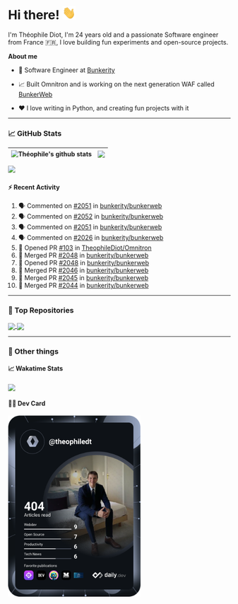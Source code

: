 # Hi there! <img src="./wave.gif" width="30px" height="30px" />

I'm Théophile Diot, I'm 24 years old and a passionate Software engineer from France 🇫🇷, I love building fun experiments and open-source projects.

**About me**

- 💼 Software Engineer at [Bunkerity](https://www.bunkerity.com/)

- 📈 Built Omnitron and is working on the next generation WAF called [BunkerWeb](https://www.bunkerweb.io)

- ❤️ I love writing in Python, and creating fun projects with it

---

### 📈 GitHub Stats

| <img align="center" src="https://github-readme-stats.vercel.app/api?username=TheophileDiot&show_icons=true&include_all_commits=true&theme=algolia&hide_border=true&rank_icon=github" alt="Théophile's github stats" /> | <img align="center" src="https://github-readme-stats.vercel.app/api/top-langs/?username=TheophileDiot&layout=compact&theme=algolia&hide_border=true" /> |
| ---------------------------------------------------------------------------------------------------------------------------------------------------------------------------------------------------------------------- | ------------------------------------------------------------------------------------------------------------------------------------------------------- |

![](https://github-readme-activity-graph.vercel.app/graph?username=TheophileDiot&theme=tokyo-night)

#### :zap: Recent Activity

<!--START_SECTION:activity-->
1. 🗣 Commented on [#2051](https://github.com/bunkerity/bunkerweb/issues/2051#issuecomment-2693505842) in [bunkerity/bunkerweb](https://github.com/bunkerity/bunkerweb)
2. 🗣 Commented on [#2052](https://github.com/bunkerity/bunkerweb/issues/2052#issuecomment-2693439400) in [bunkerity/bunkerweb](https://github.com/bunkerity/bunkerweb)
3. 🗣 Commented on [#2051](https://github.com/bunkerity/bunkerweb/issues/2051#issuecomment-2693436389) in [bunkerity/bunkerweb](https://github.com/bunkerity/bunkerweb)
4. 🗣 Commented on [#2026](https://github.com/bunkerity/bunkerweb/issues/2026#issuecomment-2690020454) in [bunkerity/bunkerweb](https://github.com/bunkerity/bunkerweb)
5. 💪 Opened PR [#103](https://github.com/TheophileDiot/Omnitron/pull/103) in [TheophileDiot/Omnitron](https://github.com/TheophileDiot/Omnitron)
6. 🎉 Merged PR [#2048](https://github.com/bunkerity/bunkerweb/pull/2048) in [bunkerity/bunkerweb](https://github.com/bunkerity/bunkerweb)
7. 💪 Opened PR [#2048](https://github.com/bunkerity/bunkerweb/pull/2048) in [bunkerity/bunkerweb](https://github.com/bunkerity/bunkerweb)
8. 🎉 Merged PR [#2046](https://github.com/bunkerity/bunkerweb/pull/2046) in [bunkerity/bunkerweb](https://github.com/bunkerity/bunkerweb)
9. 🎉 Merged PR [#2045](https://github.com/bunkerity/bunkerweb/pull/2045) in [bunkerity/bunkerweb](https://github.com/bunkerity/bunkerweb)
10. 🎉 Merged PR [#2044](https://github.com/bunkerity/bunkerweb/pull/2044) in [bunkerity/bunkerweb](https://github.com/bunkerity/bunkerweb)
<!--END_SECTION:activity-->

---

### 🔧 Top Repositories

<a href="https://github.com/bunkerity/bunkerweb">
  <img align="center" src="https://github-readme-stats.vercel.app/api/pin/?username=Bunkerity&repo=bunkerweb&theme=algolia" />
</a>
<a href="https://github.com/TheophileDiot/Omnitron">
  <img align="center" src="https://github-readme-stats.vercel.app/api/pin/?username=TheophileDiot&repo=Omnitron&theme=algolia" />
</a>

---

### 🎉 Other things

#### 📈 Wakatime Stats

<a href="https://wakatime.com/@theophile_bunkerity">
  <img align="center" src="https://github-readme-stats.vercel.app/api/wakatime?username=3aa5ce41-c253-43d9-8441-a721e446a45f&layout=compact&theme=algolia" />
</a>

#### 👨‍💻 Dev Card

<a href="https://app.daily.dev/TheophileDt">
  <img src="./devcard.svg" width="300" alt="Théophile Diot's Dev Card"/>
</a>
